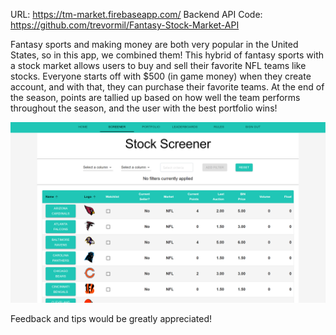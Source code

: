 URL: https://tm-market.firebaseapp.com/
Backend API Code: https://github.com/trevormil/Fantasy-Stock-Market-API

Fantasy sports and making money are both very popular in the United States, so in this app, we combined them! This hybrid of fantasy sports with a stock market allows users to buy and sell their favorite NFL teams like stocks. Everyone starts off with $500 (in game money) when they create account, and with that, they can purchase their favorite teams. At the end of the season, points are tallied up based on how well the team performs throughout the season, and the user with the best portfolio wins!

![image](./screener.PNG)

Feedback and tips would be greatly appreciated!
